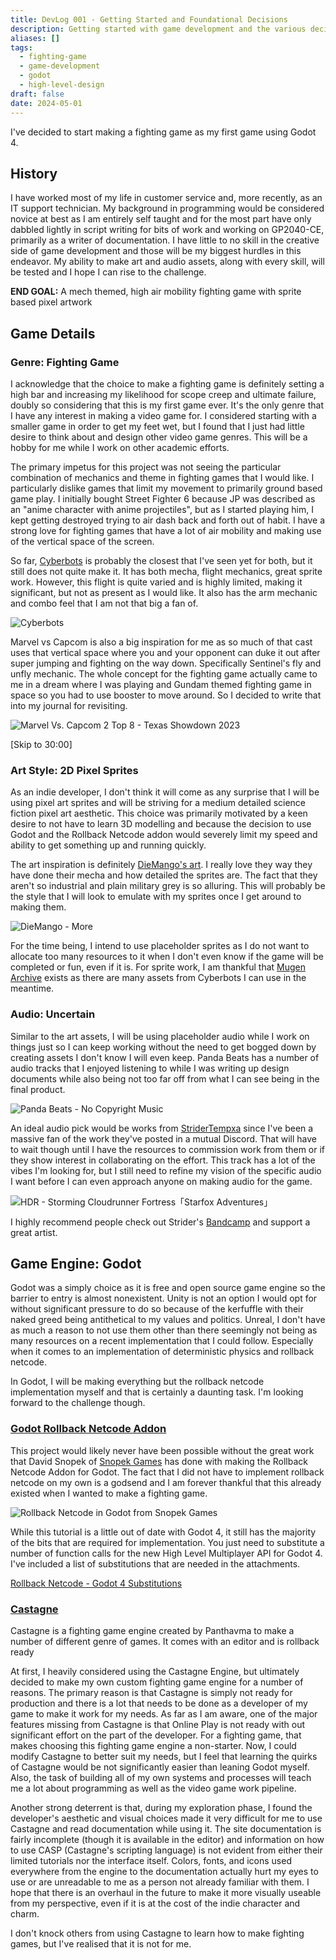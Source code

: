 ```yaml
---
title: DevLog 001 - Getting Started and Foundational Decisions
description: Getting started with game development and the various decisions made
aliases: []
tags:
  - fighting-game
  - game-development
  - godot
  - high-level-design
draft: false
date: 2024-05-01
---
```


I've decided to start making a fighting game as my first game using Godot 4.

## History

I have worked most of my life in customer service and, more recently, as an IT support technician. My background in programming would be considered novice at best as I am entirely self taught and for the most part have only dabbled lightly in script writing for bits of work and working on GP2040-CE, primarily as a writer of documentation. I have little to no skill in the creative side of game development and those will be my biggest hurdles in this endeavor. My ability to make art and audio assets, along with every skill, will be tested and I hope I can rise to the challenge.

**END GOAL:** A mech themed, high air mobility fighting game with sprite based pixel artwork

## Game Details

### Genre: Fighting Game

I acknowledge that the choice to make a fighting game is definitely setting a high bar and increasing my likelihood for scope creep and ultimate failure, doubly so considering that this is my first game ever. It's the only genre that I have any interest in making a video game for. I considered starting with a smaller game in order to get my feet wet, but I found that I just had little desire to think about and design other video game genres. This will be a hobby for me while I work on other academic efforts.

The primary impetus for this project was not seeing the particular combination of mechanics and theme in fighting games that I would like. I particularly dislike games that limit my movement to primarily ground based game play. I initially bought Street Fighter 6 because JP was described as an "anime character with anime projectiles", but as I started playing him, I kept getting destroyed trying to air dash back and forth out of habit. I have a strong love for fighting games that have a lot of air mobility and making use of the vertical space of the screen.

So far, [Cyberbots](https://store.steampowered.com/app/1556724/Capcom_Arcade_StadiumCYBERBOTS__FULLMETAL_MADNESS/) is probably the closest that I've seen yet for both, but it still does not quite make it. It has both mecha, flight mechanics, great sprite work. However, this flight is quite varied and is highly limited, making it significant, but not as present as I would like. It also has the arm mechanic and combo feel that I am not that big a fan of.

![Cyberbots](https://cdn.cloudflare.steamstatic.com/steam/apps/1556724/ss_2fa2c6022a681272fe96969a6b25e3f00e78d735.600x338.jpg?t=1634751600)

Marvel vs Capcom is also a big inspiration for me as so much of that cast uses that vertical space where you and your opponent can duke it out after super jumping and fighting on the way down. Specifically Sentinel's fly and unfly mechanic. The whole concept for the fighting game actually came to me in a dream where I was playing and Gundam themed fighting game in space so you had to use booster to move around. So I decided to write that into my journal for revisiting.

![Marvel Vs. Capcom 2 Top 8 - Texas Showdown 2023](https://www.youtube.com/watch?v=znshmx0GzkE&t=1800s)

[Skip to 30:00]

### Art Style: 2D Pixel Sprites

As an indie developer, I don't think it will come as any surprise that I will be using pixel art sprites and will be striving for a medium detailed science fiction pixel art aesthetic. This choice was primarily motivated by a keen desire to not have to learn 3D modelling and because the decision to use Godot and the Rollback Netcode addon would severely limit my speed and ability to get something up and running quickly.

The art inspiration is definitely [DieMango's art](https://diemango.newgrounds.com/art). I really love they way they have done their mecha and how detailed the sprites are. The fact that they aren't so industrial and plain military grey is so alluring. This will probably be the style that I will look to emulate with my sprites once I get around to making them.

![DieMango - More](https://art.ngfiles.com/images/1064000/1064238_diemango_more.png)

For the time being, I intend to use placeholder sprites as I do not want to allocate too many resources to it when I don't even know if the game will be completed or fun, even if it is. For sprite work, I am thankful that [Mugen Archive](https://mugenarchive.com/forums/downloads.php?s=b03c9241639bdbb172fa90733ba4d5a6&do=file&id=33634-blodia-gm) exists as there are many assets from Cyberbots I can use in the meantime.

### Audio: Uncertain

Similar to the art assets, I will be using placeholder audio while I work on things just so I can keep working without the need to get bogged down by creating assets I don't know I will even keep. Panda Beats has a number of audio tracks that I enjoyed listening to while I was writing up design documents while also being not too far off from what I can see being in the final product.

![Panda Beats - No Copyright Music](https://www.youtube.com/watch?v=y1qem-LI3Hs)

An ideal audio pick would be works from [StriderTempxa](https://www.youtube.com/@stridertempxa) since I've been a massive fan of the work they've posted in a mutual Discord. That will have to wait though until I have the resources to commission work from them or if they show interest in collaborating on the effort. This track has a lot of the vibes I'm looking for, but I still need to refine my vision of the specific audio I want before I can even approach anyone on making audio for the game.

![HDR - Storming Cloudrunner Fortress「Starfox Adventures」](https://www.youtube.com/watch?v=cf37oVUu1po)

I highly recommend people check out Strider's [Bandcamp](https://tempxa.bandcamp.com/) and support a great artist.

## Game Engine: Godot

Godot was a simply choice as it is free and open source game engine so the barrier to entry is almost nonexistent. Unity is not an option I would opt for without significant pressure to do so because of the kerfuffle with their naked greed being antithetical to my values and politics. Unreal, I don't have as much a reason to not use them other than there seemingly not being as many resources on a recent implementation that I could follow. Especially when it comes to an implementation of deterministic physics and rollback netcode.

In Godot, I will be making everything but the rollback netcode implementation myself and that is certainly a daunting task. I'm looking forward to the challenge though.

### [Godot Rollback Netcode Addon](https://gitlab.com/snopek-games/godot-rollback-netcode)

This project would likely never have been possible without the great work that David Snopek of [Snopek Games](https://www.snopekgames.com/) has done with making the Rollback Netcode Addon for Godot. The fact that I did not have to implement rollback netcode on my own is a godsend and I am forever thankful that this already existed when I wanted to make a fighting game.

![Rollback Netcode in Godot from Snopek Games](https://www.youtube.com/watch?v=zvqQPbT8rAE&list=PLCBLMvLIundBXwTa6gwlOUNc29_9btoir)

While this tutorial is a little out of date with Godot 4, it still has the majority of the bits that are required for implementation. You just need to substitute a number of function calls for the new High Level Multiplayer API for Godot 4. I've included a list of substitutions that are needed in the attachments.

[Rollback Netcode - Godot 4 Substitutions](rollback-netcode-godot-4-substitutions)

### [Castagne](http://castagneengine.com/)

Castagne is a fighting game engine created by Panthavma to make a number of different genre of games. It comes with an editor and is rollback ready

At first, I heavily considered using the Castagne Engine, but ultimately decided to make my own custom fighting game engine for a number of reasons. The primary reason is that Castagne is simply not ready for production and there is a lot that needs to be done as a developer of my game to make it work for my needs. As far as I am aware, one of the major features missing from Castagne is that Online Play is not ready with out significant effort on the part of the developer. For a fighting game, that makes choosing this fighting game engine a non-starter. Now, I could modify Castagne to better suit my needs, but I feel that learning the quirks of Castagne would be not significantly easier than leaning Godot myself. Also, the task of building all of my own systems and processes will teach me a lot about programming as well as the video game work pipeline.

Another strong deterrent is that, during my exploration phase, I found the developer's aesthetic and visual choices made it very difficult for me to use Castagne and read documentation while using it. The site documentation is fairly incomplete (though it is available in the editor) and information on how to use CASP (Castagne's scripting language) is not evident from either their limited tutorials nor the interface itself. Colors, fonts, and icons used everywhere from the engine to the documentation actually hurt my eyes to use or are unreadable to me as a person not already familiar with them. I hope that there is an overhaul in the future to make it more visually useable from my perspective, even if it is at the cost of the indie character and charm.

I don't knock others from using Castagne to learn how to make fighting games, but I've realised that it is not for me.
